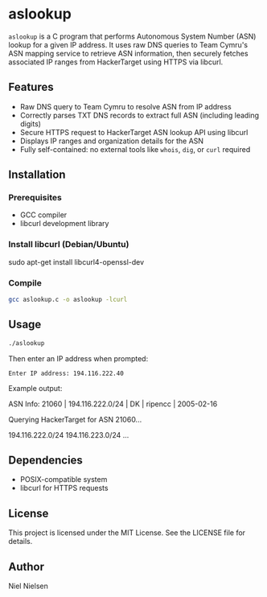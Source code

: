 # aslookup

`aslookup` is a C program that performs Autonomous System Number (ASN) lookup for a given IP address. It uses raw DNS queries to Team Cymru's ASN mapping service to retrieve ASN information, then securely fetches associated IP ranges from HackerTarget using HTTPS via libcurl.

## Features

- Raw DNS query to Team Cymru to resolve ASN from IP address
- Correctly parses TXT DNS records to extract full ASN (including leading digits)
- Secure HTTPS request to HackerTarget ASN lookup API using libcurl
- Displays IP ranges and organization details for the ASN
- Fully self-contained: no external tools like `whois`, `dig`, or `curl` required

## Installation

### Prerequisites

- GCC compiler
- libcurl development library

### Install libcurl (Debian/Ubuntu)


sudo apt-get install libcurl4-openssl-dev

### Compile

```bash
gcc aslookup.c -o aslookup -lcurl
```

## Usage

```bash
./aslookup
```

Then enter an IP address when prompted:

```
Enter IP address: 194.116.222.40
```

Example output:


ASN Info: 21060 | 194.116.222.0/24 | DK | ripencc | 2005-02-16

Querying HackerTarget for ASN 21060...

194.116.222.0/24
194.116.223.0/24
...

## Dependencies

- POSIX-compatible system
- libcurl for HTTPS requests

## License

This project is licensed under the MIT License. See the LICENSE file for details.

## Author

Niel Nielsen
